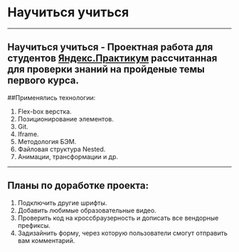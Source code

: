 # Научиться учиться 
------ 
__Научиться учиться__ - Проектная работа для студентов [Яндекс.Практикум](https://praktikum.yandex.ru/) рассчитанная для проверки знаний на пройденые темы первого курса. 
------ 
##Применялись технологии: 
1. Flex-box верстка.
2. Позиционирование элементов.
3. Git.
4. Iframe.
5. Методология БЭМ.
6. Файловая структура Nested.
7. Анимации, трансформации и др. 

------ 
## Планы по доработке проекта: 
1. Подключить другие шрифты.
2. Добавить любимые образовательные видео.
3. Проверить код на кроссбраузерность и дописать все вендорные префиксы.
4. Задизайнить форму, через которую пользователи смогут отправить вам комментарий.